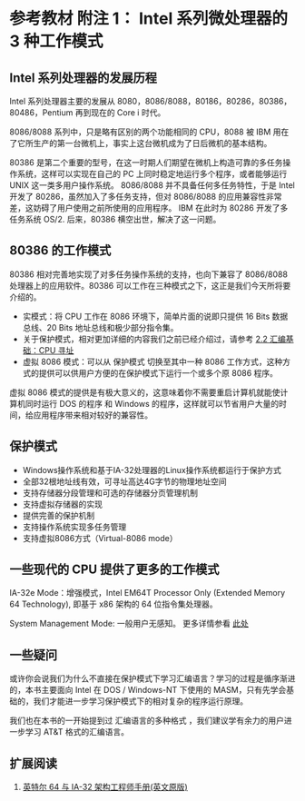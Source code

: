 # 参考教材 附注 1： Intel 系列微处理器的 3 种工作模式

## Intel 系列处理器的发展历程

Intel 系列处理器主要的发展从 8080，8086/8088，80186，80286，80386，80486，Pentium 再到现在的 Core i 时代。

8086/8088 系列中，只是略有区别的两个功能相同的 CPU，8088 被 IBM 用在了它所生产的第一台微机上，事实上这台微机成为了日后微机的基本结构。

80386 是第二个重要的型号，在这一时期人们期望在微机上构造可靠的多任务操作系统，这样可以实现在自己的 PC 上同时稳定地运行多个程序，或者能够运行 UNIX 这一类多用户操作系统。 8086/8088 并不具备任何多任务特性，于是 Intel 开发了 80286，虽然加入了多任务支持，但对 8086/8088 的应用兼容性非常差，这妨碍了用户使用之前所使用的应用程序。 IBM 在此时为 80286 开发了多任务系统 OS/2. 后来，80386 横空出世，解决了这一问题。

## 80386 的工作模式

80386 相对完善地实现了对多任务操作系统的支持，也向下兼容了 8086/8088 处理器上的应用软件。80386 可以工作在三种模式之下，这正是我们今天所将要介绍的。

- 实模式：将 CPU 工作在 8086 环境下，简单片面的说即只提供 16 Bits 数据总线、20 Bits 地址总线和极少部分指令集。
- 关于保护模式，相对更加详细的内容我们之前已经介绍过，请参考 [2.2 汇编基础：CPU 寻址](./findaddr.md)
- 虚拟 8086 模式：可以从 保护模式 切换至其中一种 8086 工作方式，这种方式的提供可以供用户方便的在保护模式下运行一个或多个原 8086 程序。

虚拟 8086 模式的提供是有极大意义的，这意味着你不需要重启计算机就能使计算机同时运行 DOS 的程序 和 Windows 的程序，这样就可以节省用户大量的时间，给应用程序带来相对较好的兼容性。

## 保护模式

- Windows操作系统和基于IA-32处理器的Linux操作系统都运行于保护方式
- 全部32根地址线有效，可寻址高达4G字节的物理地址空间
- 支持存储器分段管理和可选的存储器分页管理机制
- 支持虚拟存储器的实现
- 提供完善的保护机制
- 支持操作系统实现多任务管理
- 支持虚拟8086方式（Virtual-8086  mode）

## 一些现代的 CPU 提供了更多的工作模式

IA-32e Mode：增强模式，Intel EM64T Processor Only (Extended Memory 64 Technology), 即基于 x86 架构的 64 位指令集处理器。

System Management Mode: 一般用户无感知。 更多详情参看 [此处](https://en.wikipedia.org/wiki/System_Management_Mode)

## 一些疑问

或许你会说我们为什么不直接在保护模式下学习汇编语言？学习的过程是循序渐进的，本书主要面向 Intel 在 DOS / Windows-NT 下使用的 MASM，只有先学会基础的，我们才能进一步学习保护模式下的相对复杂的程序运行原理。 

我们也在本书的一开始提到过 汇编语言的多种格式 ，我们建议学有余力的用户进一步学习 AT&T 格式的汇编语言。

## 扩展阅读

1. [英特尔 64 与 IA-32 架构工程师手册(英文原版)](https://www.intel.com/content/www/us/en/architecture-and-technology/64-ia-32-architectures-software-developer-manual-325462.html)
